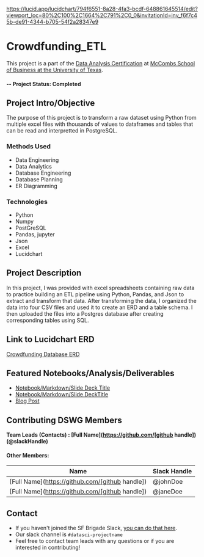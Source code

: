 

https://lucid.app/lucidchart/794f6551-8a28-4fa3-bcdf-648861645514/edit?viewport_loc=80%2C100%2C1664%2C791%2C0_0&invitationId=inv_f6f7c45b-de91-4344-b705-54f2a28347e9

# Crowdfunding_ETL
This project is a part of the [Data Analysis Certification](https://techbootcamps.utexas.edu/data/landing/?s=Google-Brand&msg_cv_scta=4&msg_cv_stbn=1&msg_cv_fcta=1&fqvar1=3&pkw=university%20of%20texas%20austin%20data%20analytics&pcrid=494647937716&pmt=e&utm_source=google&utm_medium=cpc&utm_campaign=GGL%7CUT-AUSTIN%7CSEM%7CDATA%7C-%7CONL%7CTIER-1%7CALL%7CBRD%7CEXACT%7CPrimary%7CGeneral&utm_term=university%20of%20texas%20austin%20data%20analytics&s=google&k=university%20of%20texas%20austin%20data%20analytics&utm_adgroupid=111053343001&utm_locationphysicalms=9028263&utm_matchtype=e&utm_network=g&utm_device=c&utm_content=494647937716&utm_placement=&gclid=Cj0KCQiAic6eBhCoARIsANlox86ZRMbn2yw89RYAmvfQUmOuseaAZuSEgQa6L4hNKU_1DCzj_tXg7n8aAjnLEALw_wcB&gclsrc=aw.ds) at [McCombs School of Business at the University of Texas](https://www.mccombs.utexas.edu/).

#### -- Project Status: Completed

## Project Intro/Objective
The purpose of this project is to transform a raw dataset using Python from multiple excel files with thousands of values to dataframes and tables that can be read and interpretted in PostgreSQL.

### Methods Used
* Data Engineering
* Data Analytics
* Database Engineering
* Database Planning
* ER Diagramming

### Technologies

* Python
* Numpy
* PostGreSQL
* Pandas, jupyter
* Json
* Excel 
* Lucidchart

## Project Description

In this project, I was provided with excel spreadsheets containing raw data to practice building an ETL pipeline using Python, Pandas, and Json to extract and transform that data. After transforming the data, I organized the data into four CSV files and used it to create an ERD and a table schema. I then uploaded the files into a Postgres database after creating corresponding tables using SQL.

## Link to Lucidchart ERD

[Crowdfunding Database ERD](https://lucid.app/documents/view/794f6551-8a28-4fa3-bcdf-648861645514)


## Featured Notebooks/Analysis/Deliverables
* [Notebook/Markdown/Slide Deck Title](link)
* [Notebook/Markdown/Slide DeckTitle](link)
* [Blog Post](link)


## Contributing DSWG Members

**Team Leads (Contacts) : [Full Name](https://github.com/[github handle])(@slackHandle)**

#### Other Members:

|Name     |  Slack Handle   | 
|---------|-----------------|
|[Full Name](https://github.com/[github handle])| @johnDoe        |
|[Full Name](https://github.com/[github handle]) |     @janeDoe    |

## Contact
* If you haven't joined the SF Brigade Slack, [you can do that here](http://c4sf.me/slack).  
* Our slack channel is `#datasci-projectname`
* Feel free to contact team leads with any questions or if you are interested in contributing!
